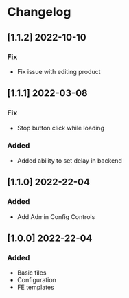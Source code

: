 # Changelog
<!-- Refer to: https://keepachangelog.com/en/1.0.0/ -->

## [1.1.2] 2022-10-10
### Fix
- Fix issue with editing product
## [1.1.1] 2022-03-08
### Fix
- Stop button click while loading
### Added
- Added ability to set delay in backend

## [1.1.0] 2022-22-04
### Added
- Add Admin Config Controls

## [1.0.0] 2022-22-04
### Added
- Basic files
- Configuration
- FE templates

